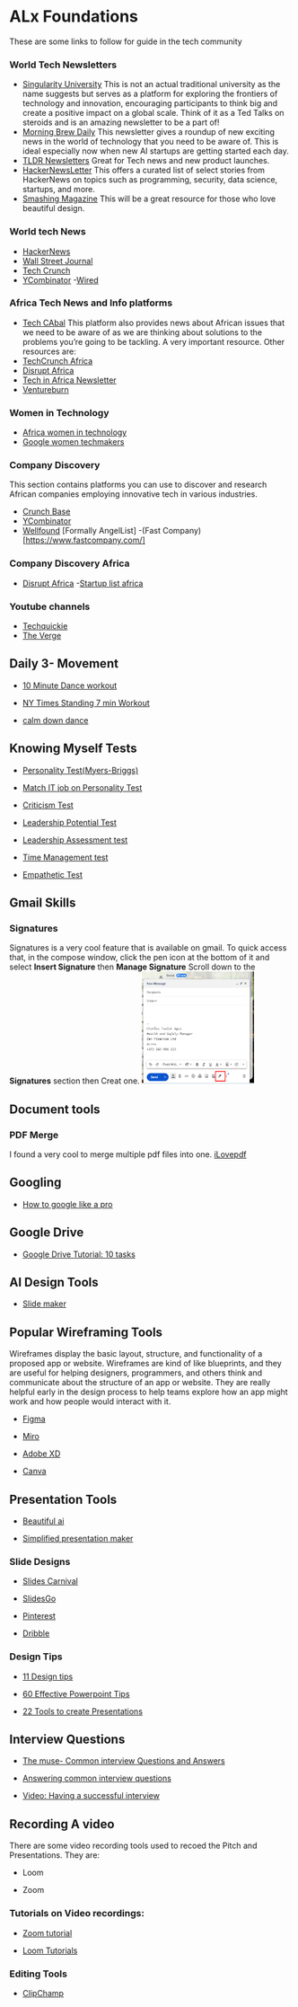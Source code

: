 # ALx Foundations

 These are some links to follow for guide in the tech community

### World Tech Newsletters
- [Singularity University](https://singularityhub.com/newsletter/) This is not an actual traditional university as the name suggests but serves as a platform for exploring the frontiers of technology and innovation, encouraging participants to think big and create a positive impact on a global scale. Think of it as a Ted Talks on steroids and is an amazing newsletter to be a part of!
- [Morning Brew Daily](https://www.morningbrew.com/daily) This newsletter gives a roundup of new exciting news in the world of technology that you need to be aware of. This is ideal especially now when new AI startups are getting started each day.
- [TLDR Newsletters](https://actions.tldrnewsletter.com/web-version?ep=1&lc=6e905448-948b-11ed-b3bc-314455c4031e&p=fc09d9ae-ed71-11ed-8c29-f56da3d0d0ec&pt=campaign&t=1683551706&s=51d467265e8a05699f05d187619f956cd1cac43fd7cb0cf4c1d3d9b0bce7f07c)  Great for Tech news and new product launches.
- [HackerNewsLetter](https://hackernewsletter.com/) This offers a curated list of select stories from HackerNews on topics such as programming, security, data science, startups, and more.
- [Smashing Magazine](https://www.smashingmagazine.com/the-smashing-newsletter/) This will be a great resource for those who love beautiful design.

### World tech News
- [HackerNews](https://news.ycombinator.com/)
- [Wall Street Journal](https://www.wsj.com/tech)
- [Tech Crunch](https://techcrunch.com/)
- [YCombinator](https://www.ycombinator.com/)
-[Wired](https://www.wired.com/)

### Africa Tech News and Info platforms
- [Tech CAbal](https://techcabal.com/) This platform also provides news about African issues that we need to be aware of as we are thinking about solutions to the problems you’re going to be tackling. A very important resource. Other resources are:
- [TechCrunch Africa](https://techcrunch.com/tag/africa/)
- [Disrupt Africa](https://disrupt-africa.com/)
- [Tech in Africa Newsletter](https://www.techinafrica.com/)
- [Ventureburn](https://ventureburn.com/)

### Women in Technology
- [Africa women in technology](https://www.africanwomenintech.com/)
- [Google women techmakers](https://developers.google.com/womentechmakers)

### Company Discovery
This section contains platforms you can use to discover and research African companies employing innovative tech in various industries.
- [Crunch Base](https://www.crunchbase.com/)
- [YCombinator](https://www.ycombinator.com/)
- [Wellfound](https://wellfound.com/) [Formally AngelList]
-(Fast Company)[https://www.fastcompany.com/]

### Company Discovery Africa
- [Disrupt Africa](https://old.disruptafrica.com/)
-[Startup list africa](https://startuplist.africa/)

### Youtube channels
- [Techquickie](https://www.youtube.com/@techquickie)
- [The Verge](https://www.youtube.com/channel/UCddiUEpeqJcYeBxX1IVBKvQ)

## Daily 3- Movement

- [10 Minute Dance workout](https://youtu.be/ERZF-FeIXdk)

- [NY Times Standing 7 min Workout](https://www.nytimes.com/video/well/100000007527127/standing-7-min-workout.html)

- [calm down dance](https://www.youtube.com/watch?v=uTaNkOzg9qE)

## Knowing Myself Tests

- [Personality Test(Myers-Briggs)](https://www.16personalities.com)

- [Match IT job on Personality Test](https://www.jobstreet.com.my/career-advice/article/what-is-the-best-it-job-for-your-mbti-personality-type)

- [Criticism Test](https://www.queendom.com/tests/access_page/index.htm?idRegTest=721)

- [Leadership Potential Test](https://www.queendom.com/tests/access_page/index.htm?idRegTest=2289)

- [Leadership Assessment test](https://leadershipcircle.com/leadership-assessment-tools/)

- [Time Management test](https://www.psychologytoday.com/us/tests/career/time-management-skills-test)

- [Empathetic Test](https://www.buzzfeed.com/kellyoakes/whats-your-empathy-score?utm_term=.rpPPVdd60#.fjR8KQQAX)

## Gmail Skills

### Signatures
Signatures is a very cool feature that is available on gmail. To quick access that, in the compose window, click the pen icon at the bottom of it and select __Insert Signature__ then __Manage Signature__
Scroll down to the __Signatures__ section then Creat one.
<img src="assets/signatures.png" width="200px" height="200px" alt="Signatures in Gmail"/>

## Document tools

### PDF Merge
I found a very cool to merge multiple pdf files into one. 
[iLovepdf](https://www.ilovepdf.com/merge_pdf)

## Googling

- [How to google like a pro](https://www.studocu.com/row/document/universite-mohammed-premier-oujda/languages-and-preparation-for-active-life/how-to-google-like-a-pro-10-tips-for-more-effective-googling/88821206)

## Google Drive
- [Google Drive Tutorial: 10 tasks](https://youtu.be/Ko5R6iGGlAo)

## AI Design Tools
- [Slide maker](https://app.simplified.com/design)

## Popular Wireframing Tools
Wireframes display the basic layout, structure, and functionality of a proposed app or website. Wireframes are kind of like blueprints, and they are useful for helping designers, programmers, and others think and communicate about the structure of an app or website. They are really helpful early in the design process to help teams explore how an app might work and how people would interact with it.

 - [Figma](https://www.figma.com/)

 - [Miro](https://miro.com/)

 - [Adobe XD](https://adobexdplatform.com/)

 - [Canva](https://www.canva.com/)

 
 ## Presentation Tools 

 - [Beautiful ai](https://www.beautiful.ai/)

 - [Simplified presentation maker](https://simplified.com/ai-presentation-maker) 

### Slide Designs

 - [Slides Carnival](https://www.slidescarnival.com/)

 - [SlidesGo](https://slidesgo.com/)

 - [Pinterest](https://www.pinterest.com/)

 - [Dribble](https://dribbble.com/) 

### Design Tips

 - [11 Design tips](https://www.ders.es/seminer/visage-co-11-design-tips-beautiful-presentations-.pdf)

 - [60 Effective Powerpoint Tips](https://business.tutsplus.com/articles/37-effective-powerpoint-presentation-tips--cms-25421)

 - [22 Tools to create Presentations](https://blog.hubspot.com/marketing/presentation-tools)

 ## Interview Questions

 - [The muse- Common interview Questions and Answers](https://www.themuse.com/advice/interview-questions-and-answers)

 - [Answering common interview questions](https://files.cdn.thinkific.com/file_uploads/359511/attachments/652/875/cb2/NYT_-_How_to_Answer_Common_Difficult_Interview_Questions_-_The_New_York_Times.pdf)

 - [Video: Having a successful interview](https://youtu.be/HG68Ymazo18?feature=shared)

 ## Recording A video

 There are some video recording tools used to recoed the Pitch and Presentations. They are:
  - Loom

  - Zoom

### Tutorials on Video recordings:
    
- [Zoom tutorial](https://youtu.be/ekMebzPEOqI)

- [Loom Tutorials](https://youtu.be/tL4OWGVE6o8)

### Editing Tools

 - [ClipChamp](https://clipchamp.com/en/) 